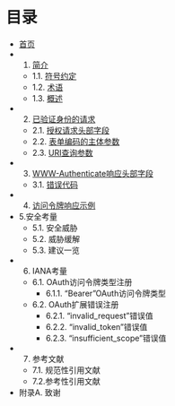 目录
==================
- [首页](index.md)
- 1. [简介](Section01/1.md)
  - 1.1. [符号约定](Section01/1.1.md)
  - 1.2. [术语](Section01/1.2.md)
  - 1.3. [概述](Section01/1.3.md)
- 2. [已验证身份的请求](Section02/2.md)
  - 2.1. [授权请求头部字段](Section02/2.1.md)
  - 2.2. [表单编码的主体参数](Section02/2.2.md)
  - 2.3. [URI查询参数](Section02/2.3.md)
- 3. [WWW-Authenticate响应头部字段](Section03/3.md)
  - 3.1. [错误代码](Section03/3.1.md)
- 4. [访问令牌响应示例](Section04/4.md)
- 5.安全考量
  - 5.1. 安全威胁
  - 5.2. 威胁缓解
  - 5.3. 建议一览
- 6. IANA考量
  - 6.1. OAuth访问令牌类型注册
      - 6.1.1. “Bearer”OAuth访问令牌类型
  - 6.2. OAuth扩展错误注册
      - 6.2.1. “invalid_request”错误值
      - 6.2.2. “invalid_token”错误值
      - 6.2.3. “insufficient_scope”错误值
- 7. 参考文献
  - 7.1. 规范性引用文献
  - 7.2.参考性引用文献
- 附录A. 致谢